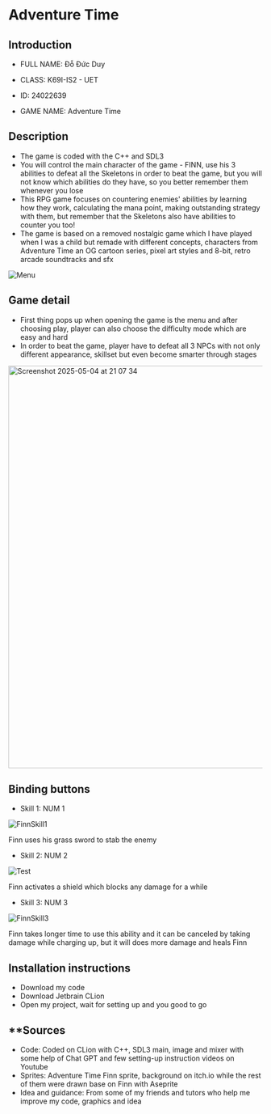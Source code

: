 # Adventure Time

## **Introduction**
+ FULL NAME: Đỗ Đức Duy

+ CLASS: K69I-IS2 - UET

+ ID: 24022639


+ GAME NAME: Adventure Time
## **Description**
- The game is coded with the C++ and SDL3
- You will control the main character of the game - FINN, use his 3 abilities to defeat all the Skeletons in order to beat the game, but you will not know which abilities do they have, so you better remember them whenever you lose
- This RPG game focuses on countering enemies' abilities by learning how they work, calculating the mana point, making outstanding strategy with them, but remember that the Skeletons also have abilities to counter you too!
- The game is based on a removed nostalgic game which I have played when I was a child but remade with different concepts, characters from Adventure Time an OG cartoon series, pixel art styles and 8-bit, retro arcade soundtracks and sfx

![Menu](https://github.com/user-attachments/assets/d106f9ac-3759-4034-ad8c-4d15b67a52d1)

## **Game detail**
- First thing pops up when opening the game is the menu and after choosing play, player can also choose the difficulty mode which are easy and hard
- In order to beat the game, player have to defeat all 3 NPCs with not only different appearance, skillset but even become smarter through stages

<img width="796" alt="Screenshot 2025-05-04 at 21 07 34" src="https://github.com/user-attachments/assets/cbb19ba8-6899-4841-b4f7-24ee7f4791fe" />

## **Binding buttons**

- Skill 1: NUM 1

![FinnSkill1](https://github.com/user-attachments/assets/f72495ce-fd0f-43ba-9e9b-af51666e7222)

Finn uses his grass sword to stab the enemy


- Skill 2: NUM 2

![Test](https://github.com/user-attachments/assets/e5508c24-b7d6-4e12-a05e-d5b1b2978fe7)

Finn activates a shield which blocks any damage for a while

- Skill 3: NUM 3

![FinnSkill3](https://github.com/user-attachments/assets/be6c2ef9-3604-4cba-ac32-d803ea269d13)

Finn takes longer time to use this ability and it can be canceled by taking damage while charging up, but it will does more damage and heals Finn

## **Installation instructions**

- Download my code
- Download Jetbrain CLion
- Open my project, wait for setting up and you good to go

## **Sources

- Code: Coded on CLion with C++, SDL3 main, image and mixer with some help of Chat GPT and few setting-up instruction videos on Youtube
- Sprites: Adventure Time Finn sprite, background on itch.io while the rest of them were drawn base on Finn with Aseprite
- Idea and guidance: From some of my friends and tutors who help me improve my code, graphics and idea

